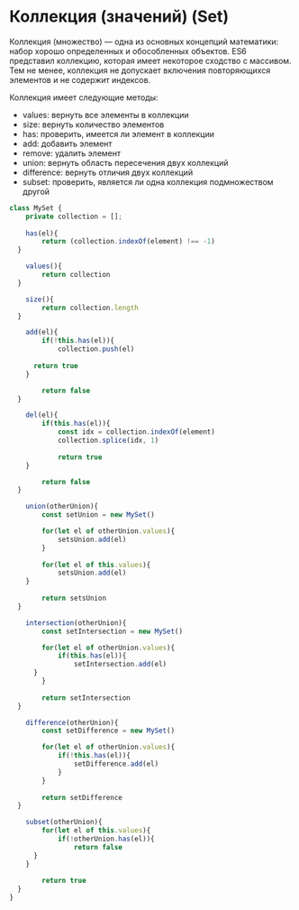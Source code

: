 # Коллекция (значений) (Set)

Коллекция (множество) — одна из основных концепций математики: набор хорошо определенных и обособленных объектов. 
ES6 представил коллекцию, которая имеет некоторое сходство с массивом. Тем не менее, коллекция не допускает включения повторяющихся элементов и не содержит индексов.

Коллекция имеет следующие методы:

- values: вернуть все элементы в коллекции
- size: вернуть количество элементов 
- has: проверить, имеется ли элемент в коллекции 
- add: добавить элемент 
- remove: удалить элемент 
- union: вернуть область пересечения двух коллекций 
- difference: вернуть отличия двух коллекций 
- subset: проверить, является ли одна коллекция подмножеством другой

```javascript
class MySet {
	private collection = [];
	
	has(el){
		return (collection.indexOf(element) !== -1)
  }

	values(){
		return collection
  }

	size(){
		return collection.length
  }

	add(el){
		if(!this.has(el)){
			collection.push(el)
      
      return true
    }

		return false
  }

	del(el){
		if(this.has(el)){
			const idx = collection.indexOf(element)
			collection.splice(idx, 1)
      
			return true
    }

		return false
  }

	union(otherUnion){
		const setUnion = new MySet()

		for(let el of otherUnion.values){
			setsUnion.add(el)
		}
		
		for(let el of this.values){
			setsUnion.add(el)
    }
		
		return setsUnion
  }

	intersection(otherUnion){
		const setIntersection = new MySet()

		for(let el of otherUnion.values){
			if(this.has(el)){
				setIntersection.add(el)
      }
		}
		
		return setIntersection
  }

	difference(otherUnion){
		const setDifference = new MySet()

		for(let el of otherUnion.values){
			if(!this.has(el)){
				setDifference.add(el)
			}
		}
		
		return setDifference
  }

	subset(otherUnion){
		for(let el of this.values){
			if(!otherUnion.has(el)){
				return false
      }
    }
		
		return true
  }
}
```

